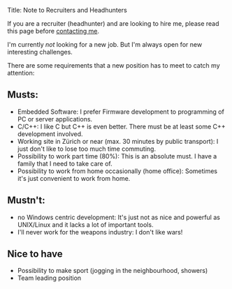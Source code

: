 Title: Note to Recruiters and Headhunters

If you are a recruiter (headhunter) and are looking to hire me, please read this page before [contacting me]({filename}/pages/contact.md).

I'm currently *not* looking for a new job. But I'm always open for new interesting challenges.


There are some requirements that a new position has to meet to catch my attention:


## Musts:

- Embedded Software: I prefer Firmware development to programming of PC or server applications.
- C/C++: I like C but C++ is even better. There must be at least some C++ development involved.
- Working site in Zürich or near (max. 30 minutes by public transport): I just don't like to lose too much time commuting.
- Possibility to work part time (80%): This is an absolute must. I have a family that I need to take care of.
- Possibility to work from home occasionally (home office): Sometimes it's just convenient to work from home.


## Mustn't:

<!-- - no .NET (C#, Visual Basic, F#): I just don't like it! I won't take any job that contains .NET development! -->
- no Windows centric development: It's just not as nice and powerful as UNIX/Linux and it lacks a lot of important tools.
- I'll never work for the weapons industry: I don't like wars!


## Nice to have

- Possibility to make sport (jogging in the neighbourhood, showers)
- Team leading position


<!-- https://wuputah.com/2010/08/07/a-note-to-recruiters-->
